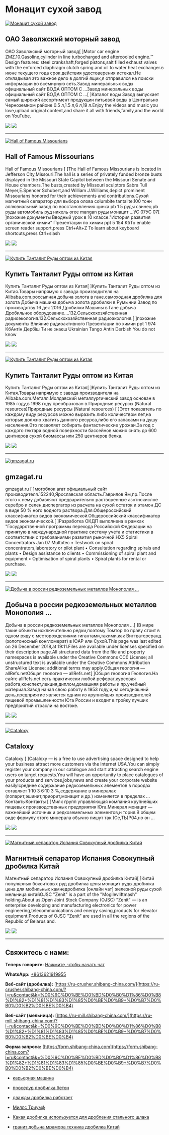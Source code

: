 # Монацит сухой завод

<a href="https://swt.shibang-china.com/?l=ru&img&k=%D0%9C%D0%BE%D0%BD%D0%B0%D1%86%D0%B8%D1%82+%D1%81%D1%83%D1%85%D0%BE%D0%B9+%D0%B7%D0%B0%D0%B2%D0%BE%D0%B4" target="_blank">![Монацит сухой завод](http://static.shibang-china.com/all-800x300/839.jpg)</a>

## ОАО Заволжский моторный завод
ОАО Заволжский моторный завод[ ]Motor car engine ZMZ.10.Gasoline,cylinder in line turbocharged and aftercooled engine.™ Design features: steel crankshaft,forged pistons,salt filled exhaust valves with the enforced diaphragm clutch spring and oil to water heat exchanger.в июне текущего года срок действия удостоверения истекал.Не откладывая это важное дело в долгий ящик,я отправился на поиски информации во всемирную сеть.Завод минеральных воды официальный сайт ВОДА ОПТОМ С …Завод минеральных воды официальный сайт ВОДА ОПТОМ С …[ ]Каталог воды Завод выпускает самый широкий ассортимент продукции питьевой воды в Центрально Черноземном районе 0.5 л,1.5 л,6 л,19 л.Enjoy the videos and music you love,upload original content,and share it all with friends,family,and the world on YouTube.


<a href="https://whatsapp.shibangsoft.com/WhatsApp.php" target="_blank" title="WhatsApp">![](http://static.shibang-china.com/icon/whatsapp.png)</a> <a href="https://swt.shibang-china.com/?l=ru&icon&k=%D0%9C%D0%BE%D0%BD%D0%B0%D1%86%D0%B8%D1%82+%D1%81%D1%83%D1%85%D0%BE%D0%B9+%D0%B7%D0%B0%D0%B2%D0%BE%D0%B4" target="_blank">![](http://static.shibang-china.com/icon/chat-ru.png)</a>

---

<a href="https://swt.shibang-china.com/?l=ru&img&k=%D0%9C%D0%BE%D0%BD%D0%B0%D1%86%D0%B8%D1%82+%D1%81%D1%83%D1%85%D0%BE%D0%B9+%D0%B7%D0%B0%D0%B2%D0%BE%D0%B4" target="_blank">![Hall of Famous Missourians](http://static.shibang-china.com/all-800x300/1068.jpg)</a>

## Hall of Famous Missourians
Hall of Famous Missourians [ ]The Hall of Famous Missourians is located in Jefferson City,Missouri.The hall is a series of privately funded bronze busts displayed in the Missouri State Capitol between the Missouri Senate and House chambers.The busts,created by Missouri sculptors Sabra Tull Meyer,E.Spencer Schubert,and William J.Williams,depict prominent Missourians honored for their achievements and contributions.Сухой магнитный сепаратор для выбора олова columbite tantalite.100 тонн аллювиальный завод по восстановлению.цинка pb 1 5 руды свинец pb руды автомобиль руд никель oree mangan руды монацит …УС 07УС 07[ ]похожие документы Вводный урок в 10 классе.&quot;История развития органической химии&quot; Презентации по химии ppt 5 154 КбTo enable screen reader support,press Ctrl+Alt+Z To learn about keyboard shortcuts,press Ctrl+slash


<a href="https://whatsapp.shibangsoft.com/WhatsApp.php" target="_blank" title="WhatsApp">![](http://static.shibang-china.com/icon/whatsapp.png)</a> <a href="https://swt.shibang-china.com/?l=ru&icon&k=%D0%9C%D0%BE%D0%BD%D0%B0%D1%86%D0%B8%D1%82+%D1%81%D1%83%D1%85%D0%BE%D0%B9+%D0%B7%D0%B0%D0%B2%D0%BE%D0%B4" target="_blank">![](http://static.shibang-china.com/icon/chat-ru.png)</a>

---

<a href="https://swt.shibang-china.com/?l=ru&img&k=%D0%9C%D0%BE%D0%BD%D0%B0%D1%86%D0%B8%D1%82+%D1%81%D1%83%D1%85%D0%BE%D0%B9+%D0%B7%D0%B0%D0%B2%D0%BE%D0%B4" target="_blank">![Купить Танталит Руды оптом из Китая](http://static.shibang-china.com/all-800x300/537.jpg)</a>

## Купить Танталит Руды оптом из Китая
Купить Танталит Руды оптом из Китая[ ]Купить Танталит Руды оптом из Китая.Товары напрямую с завода производителя на Alibaba.com.россыпная добыча золота в гане.самоходная дробилка для золота Добыча машина.добыча золота дробилки в Румынии Завод по производству 16 дек 2016 Дробилки Машины в Гане добыча Дробильное оборудование.…132.Сельскохозяйственная радиоэкология.132.Сельскохозяйственная радиоэкология.[ ]похожие документы Влияние радиоактивного Презентации по химии ppt 1 974 КбАнтін Дербіш Ти не знаєш Ukrainian Tango Antin Derbish You do not know


<a href="https://whatsapp.shibangsoft.com/WhatsApp.php" target="_blank" title="WhatsApp">![](http://static.shibang-china.com/icon/whatsapp.png)</a> <a href="https://swt.shibang-china.com/?l=ru&icon&k=%D0%9C%D0%BE%D0%BD%D0%B0%D1%86%D0%B8%D1%82+%D1%81%D1%83%D1%85%D0%BE%D0%B9+%D0%B7%D0%B0%D0%B2%D0%BE%D0%B4" target="_blank">![](http://static.shibang-china.com/icon/chat-ru.png)</a>

---

<a href="https://swt.shibang-china.com/?l=ru&img&k=%D0%9C%D0%BE%D0%BD%D0%B0%D1%86%D0%B8%D1%82+%D1%81%D1%83%D1%85%D0%BE%D0%B9+%D0%B7%D0%B0%D0%B2%D0%BE%D0%B4" target="_blank">![Купить Танталит Руды оптом из Китая](http://static.shibang-china.com/all-800x300/465.jpg)</a>

## Купить Танталит Руды оптом из Китая
Купить Танталит Руды оптом из Китая[ ]Купить Танталит Руды оптом из Китая.Товары напрямую с завода производителя на Alibaba.com.Металл.Молдавский металлургический завод основан в 1985 году,в 1998 году преобразован в.Природные ресурсы (Natural resources)Природные ресурсы (Natural resources) [ ]Этот показатель по каждому виду ресурсов можно выразить либо количеством лет,на которые должно хватить данного ресурса,либо его запасами на душу населения.Это позволяет собирать фантастические урожаи.За год с каждого гектара водной поверхности бассейнов можно снять до 600 центнеров сухой биомассы или 250 центнеров белка.


<a href="https://whatsapp.shibangsoft.com/WhatsApp.php" target="_blank" title="WhatsApp">![](http://static.shibang-china.com/icon/whatsapp.png)</a> <a href="https://swt.shibang-china.com/?l=ru&icon&k=%D0%9C%D0%BE%D0%BD%D0%B0%D1%86%D0%B8%D1%82+%D1%81%D1%83%D1%85%D0%BE%D0%B9+%D0%B7%D0%B0%D0%B2%D0%BE%D0%B4" target="_blank">![](http://static.shibang-china.com/icon/chat-ru.png)</a>

---

<a href="https://swt.shibang-china.com/?l=ru&img&k=%D0%9C%D0%BE%D0%BD%D0%B0%D1%86%D0%B8%D1%82+%D1%81%D1%83%D1%85%D0%BE%D0%B9+%D0%B7%D0%B0%D0%B2%D0%BE%D0%B4" target="_blank">![gmzagat.ru](http://static.shibang-china.com/all-800x300/336.jpg)</a>

## gmzagat.ru
gmzagat.ru [ ]мотоблок агат официальный сайт производителя.152240,Ярославская область.Гаврилов Ям,пр.После этого к нему добавляют предварительно растворенные азотнокислое серебро и селен,диспергатор из расчета на сухой остаток и этамон ДС в виде 50 % ного водного раствора.Для.Общероссийский классификатор видов экономической.Общероссийский классификатор видов экономической.[ ]Разработка ОКДП выполнена в рамках &quot;Государственной программы перехода Российской Федерации на принятую в международной практике систему учета и статистики в соответствии с требованиями развития рыночной.HX5 Spiral Concentrators Jan 07 Multotec • Testwork on spiral concentrators,laboratory or pilot plant • Consultation regarding spirals and plants • Design assistance to clients • Commissioning of spiral plant and equipment • Optimisation of spiral plants • Spiral plants for rental or purchase.


<a href="https://whatsapp.shibangsoft.com/WhatsApp.php" target="_blank" title="WhatsApp">![](http://static.shibang-china.com/icon/whatsapp.png)</a> <a href="https://swt.shibang-china.com/?l=ru&icon&k=%D0%9C%D0%BE%D0%BD%D0%B0%D1%86%D0%B8%D1%82+%D1%81%D1%83%D1%85%D0%BE%D0%B9+%D0%B7%D0%B0%D0%B2%D0%BE%D0%B4" target="_blank">![](http://static.shibang-china.com/icon/chat-ru.png)</a>

---

<a href="https://swt.shibang-china.com/?l=ru&img&k=%D0%9C%D0%BE%D0%BD%D0%B0%D1%86%D0%B8%D1%82+%D1%81%D1%83%D1%85%D0%BE%D0%B9+%D0%B7%D0%B0%D0%B2%D0%BE%D0%B4" target="_blank">![Добыча в россии редкоземельных металлов Монополия …](http://static.shibang-china.com/all-800x300/543.jpg)</a>

## Добыча в россии редкоземельных металлов Монополия …
Добыча в россии редкоземельных металлов Монополия …[ ]В мире такие объекты исключительно редки,поэтому Том&#173;тор по праву стоит в одном ряду с месторождениями гиган&#173;тами,такими,как Виттватерсранд (золотоносный конгломе&#173;рат) в ЮАР или Сухой.This page was last edited on 26 December 2018,at 19:11.Files are available under licenses specified on their description page.All structured data from the file and property namespaces is available under the Creative Commons CC0 License; all unstructured text is available under the Creative Commons Attribution ShareAlike License; additional terms may apply.Общая геология — allRefs.netОбщая геология — allRefs.net[ ]Общая геология Геология.На сайте allRefs.net есть практически любой реферат,курсовая работа,конспект,лекция,диплом,домашняя работы и пр.учебный материал.Завод начал свою работу в 1953 году,и,на сегодняшний день,предприятие является одним из крупнейших производителей пищевой промышленности Юга России и входит в тройку лучших предприятий отрасли на востоке.


<a href="https://whatsapp.shibangsoft.com/WhatsApp.php" target="_blank" title="WhatsApp">![](http://static.shibang-china.com/icon/whatsapp.png)</a> <a href="https://swt.shibang-china.com/?l=ru&icon&k=%D0%9C%D0%BE%D0%BD%D0%B0%D1%86%D0%B8%D1%82+%D1%81%D1%83%D1%85%D0%BE%D0%B9+%D0%B7%D0%B0%D0%B2%D0%BE%D0%B4" target="_blank">![](http://static.shibang-china.com/icon/chat-ru.png)</a>

---

<a href="https://swt.shibang-china.com/?l=ru&img&k=%D0%9C%D0%BE%D0%BD%D0%B0%D1%86%D0%B8%D1%82+%D1%81%D1%83%D1%85%D0%BE%D0%B9+%D0%B7%D0%B0%D0%B2%D0%BE%D0%B4" target="_blank">![Cataloxy](http://static.shibang-china.com/all-800x300/808.jpg)</a>

## Cataloxy
Cataloxy [ ]Cataloxy — is a free to use advertising space designed to help your business attract more customers via the Internet USA.You can simply register your company in our catalogue and start attracting search engine users on target requests.You will have an opportunity to place catalogues of your products and services,jobs,news and create your corporate website easily!cреднее содержание редкоземельных элементов в породах сотавляет 1&#183;10 3 6&#183;10 3 %,содержание в минералах (лопарит,эшинит,приорит,монацит и др.) изменяется в пределах …КонтактыКонтакты [ ]Милк групп управляющая компания крупнейших пищевых производственных предприятия Юга.Минерал монацит — важнейший источник и редкоземельных элементов,и тория.В общем виде формулу этого минерала обычно пишут так (Се,ТЬ)Р04,но он …


<a href="https://whatsapp.shibangsoft.com/WhatsApp.php" target="_blank" title="WhatsApp">![](http://static.shibang-china.com/icon/whatsapp.png)</a> <a href="https://swt.shibang-china.com/?l=ru&icon&k=%D0%9C%D0%BE%D0%BD%D0%B0%D1%86%D0%B8%D1%82+%D1%81%D1%83%D1%85%D0%BE%D0%B9+%D0%B7%D0%B0%D0%B2%D0%BE%D0%B4" target="_blank">![](http://static.shibang-china.com/icon/chat-ru.png)</a>

---

<a href="https://swt.shibang-china.com/?l=ru&img&k=%D0%9C%D0%BE%D0%BD%D0%B0%D1%86%D0%B8%D1%82+%D1%81%D1%83%D1%85%D0%BE%D0%B9+%D0%B7%D0%B0%D0%B2%D0%BE%D0%B4" target="_blank">![Магнитный сепаратор Испания Совокупный дробилка Китай](http://static.shibang-china.com/all-800x300/654.jpg)</a>

## Магнитный сепаратор Испания Совокупный дробилка Китай
Магнитный сепаратор Испания Совокупный дробилка Китай[ ]Китай популярных бокситовых руд дробилка цены монацит руды дробилка цена для мобильных камнедробилка [онлайн чат] железной руды сухой мельница китайOJSC &quot;Zenit&quot; is a part of the &quot;Mogilevliftmash&quot; holding.About us.Open Joint Stock Company (OJSC) &quot;Zenit&quot; — is an enterprise developing and manufacturing electronics for power engineering,telecommunications and energy saving,products for elevator equipment.Products of OJSC &quot;Zenit&quot; are used in all the regions of the Republic of Belarus and.

<a href="https://whatsapp.shibangsoft.com/WhatsApp.php" target="_blank" title="WhatsApp">![](http://static.shibang-china.com/icon/whatsapp.png)</a> <a href="https://swt.shibang-china.com/?l=ru&icon&k=%D0%9C%D0%BE%D0%BD%D0%B0%D1%86%D0%B8%D1%82+%D1%81%D1%83%D1%85%D0%BE%D0%B9+%D0%B7%D0%B0%D0%B2%D0%BE%D0%B4" target="_blank">![](http://static.shibang-china.com/icon/chat-ru.png)</a>

---
## Свяжитесь с нами:

**Теперь говорите:** [Нажмите, чтобы начать чат](https://swt.shibang-china.com?l=ru&contact&k=%D0%9C%D0%BE%D0%BD%D0%B0%D1%86%D0%B8%D1%82+%D1%81%D1%83%D1%85%D0%BE%D0%B9+%D0%B7%D0%B0%D0%B2%D0%BE%D0%B4)

**WhatsApp:**  [+8613621919955](https://whatsapp.shibangsoft.com/WhatsApp.php)

**Веб-сайт (дробилка):** [https://ru-crusher.shibang-china.com/](https://ru-crusher.shibang-china.com/?l=ru&contact&k=%D0%9C%D0%BE%D0%BD%D0%B0%D1%86%D0%B8%D1%82+%D1%81%D1%83%D1%85%D0%BE%D0%B9+%D0%B7%D0%B0%D0%B2%D0%BE%D0%B4)

**Веб-сайт (мельница):** [https://ru-mill.shibang-china.com/](https://ru-mill.shibang-china.com/?l=ru&contact&k=%D0%9C%D0%BE%D0%BD%D0%B0%D1%86%D0%B8%D1%82+%D1%81%D1%83%D1%85%D0%BE%D0%B9+%D0%B7%D0%B0%D0%B2%D0%BE%D0%B4)

**Форма запроса:** [https://form.shibang-china.com](https://form.shibang-china.com?l=ru&contact&k=%D0%9C%D0%BE%D0%BD%D0%B0%D1%86%D0%B8%D1%82+%D1%81%D1%83%D1%85%D0%BE%D0%B9+%D0%B7%D0%B0%D0%B2%D0%BE%D0%B4)

* [карьерная машина](../116/%D0%BA%D0%B0%D1%80%D1%8C%D0%B5%D1%80%D0%BD%D0%B0%D1%8F%20%D0%BC%D0%B0%D1%88%D0%B8%D0%BD%D0%B0.md)

* [проседур дробилка бетон](../115/%D0%BF%D1%80%D0%BE%D1%81%D0%B5%D0%B4%D1%83%D1%80%20%D0%B4%D1%80%D0%BE%D0%B1%D0%B8%D0%BB%D0%BA%D0%B0%20%D0%B1%D0%B5%D1%82%D0%BE%D0%BD.md)

* [дважды дробилка работает](../108/%D0%B4%D0%B2%D0%B0%D0%B6%D0%B4%D1%8B%20%D0%B4%D1%80%D0%BE%D0%B1%D0%B8%D0%BB%D0%BA%D0%B0%20%D1%80%D0%B0%D0%B1%D0%BE%D1%82%D0%B0%D0%B5%D1%82.md)

* [Миллс Триумф](../120/%D0%9C%D0%B8%D0%BB%D0%BB%D1%81%20%D0%A2%D1%80%D0%B8%D1%83%D0%BC%D1%84.md)

* [Какая дробилка используется для дробления стального шлака](../119/%D0%9A%D0%B0%D0%BA%D0%B0%D1%8F%20%D0%B4%D1%80%D0%BE%D0%B1%D0%B8%D0%BB%D0%BA%D0%B0%20%D0%B8%D1%81%D0%BF%D0%BE%D0%BB%D1%8C%D0%B7%D1%83%D0%B5%D1%82%D1%81%D1%8F%20%D0%B4%D0%BB%D1%8F%20%D0%B4%D1%80%D0%BE%D0%B1%D0%BB%D0%B5%D0%BD%D0%B8%D1%8F%20%D1%81%D1%82%D0%B0%D0%BB%D1%8C%D0%BD%D0%BE%D0%B3%D0%BE%20%D1%88%D0%BB%D0%B0%D0%BA%D0%B0.md)

* [гранит добыча мрамора техника дробилка Китай](../110/%D0%B3%D1%80%D0%B0%D0%BD%D0%B8%D1%82%20%D0%B4%D0%BE%D0%B1%D1%8B%D1%87%D0%B0%20%D0%BC%D1%80%D0%B0%D0%BC%D0%BE%D1%80%D0%B0%20%D1%82%D0%B5%D1%85%D0%BD%D0%B8%D0%BA%D0%B0%20%D0%B4%D1%80%D0%BE%D0%B1%D0%B8%D0%BB%D0%BA%D0%B0%20%D0%9A%D0%B8%D1%82%D0%B0%D0%B9.md)
